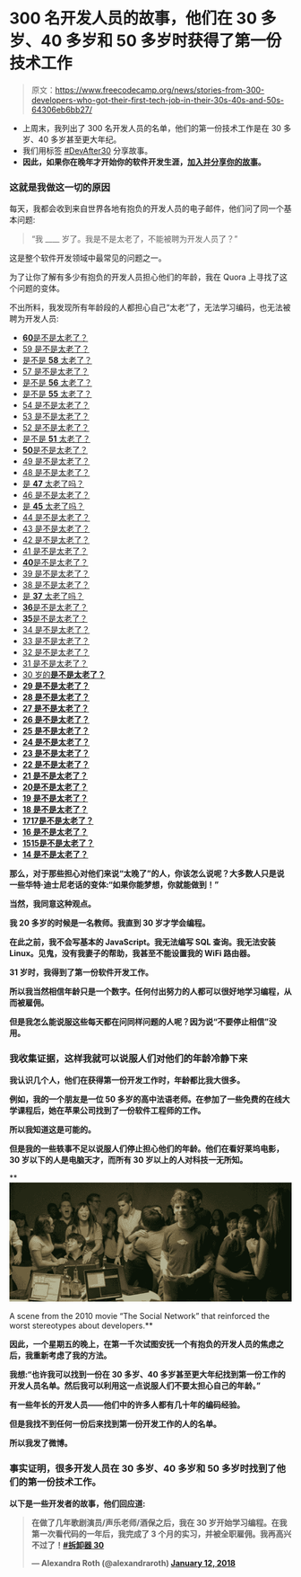 # 300 名开发人员的故事，他们在 30 多岁、40 多岁和 50 多岁时获得了第一份技术工作

> 原文：<https://www.freecodecamp.org/news/stories-from-300-developers-who-got-their-first-tech-job-in-their-30s-40s-and-50s-64306eb6bb27/>

*   上周末，我列出了 300 名开发人员的名单，他们的第一份技术工作是在 30 多岁、40 多岁甚至更大年纪。
*   我们用标签 [#DevAfter30](https://twitter.com/search?f=tweets&vertical=default&q=%23devafter30&src=tyah) 分享故事。
*   **因此，如果你在晚年才开始你的软件开发生涯，[加入并分享你的故事](https://twitter.com/intent/tweet?hashtags=DevAfter30)。**

### 这就是我做这一切的原因

每天，我都会收到来自世界各地有抱负的开发人员的电子邮件，他们问了同一个基本问题:

> “我 ____ 岁了。我是不是太老了，不能被聘为开发人员了？”

这是整个软件开发领域中最常见的问题之一。

为了让你了解有多少有抱负的开发人员担心他们的年龄，我在 Quora 上寻找了这个问题的变体。

不出所料，我发现所有年龄段的人都担心自己“太老”了，无法学习编码，也无法被聘为开发人员:

*   [**60**是不是太老了？](https://www.quora.com/Can-a-60-year-old-learn-to-program-and-make-a-living-at-it)
*   [59 是不是太老了？](https://www.quora.com/I-am-59-1-2-years-old-and-female-I-started-coding-about-4-months-ago-When-I-finish-my-classes-will-anyone-hire-me)
*   [是不是 **58** 太老了？](https://www.quora.com/Is-58-too-old-to-become-a-programmer)
*   [57 是不是太老了？](https://www.quora.com/I-am-considering-enrolling-in-a-coding-bootcamp-here-in-Minneapolis-I-will-be-57-years-old-by-the-time-the-course-is-finished-How-likely-is-it-that-I-will-find-a-job)
*   [是不是 **56** 太老了？](https://www.quora.com/Is-56-too-old-for-a-tech-job)
*   [是不是 **55** 太老了？](https://www.quora.com/Am-I-insane-for-starting-a-programming-career-at-55)
*   [54 是不是太老了？](https://www.quora.com/At-54-still-actively-programming-in-JavaScript-and-HTML5-Am-I-too-old)
*   [53 是不是太老了？](https://www.quora.com/Is-a-53-years-old-too-old-to-learn-programming)
*   [52 是不是太老了？](https://www.quora.com/Can-a-52-year-old-learn-Web-building)
*   [是不是 **51** 太老了？](https://www.quora.com/Can-coding-be-learnt-at-the-age-of-51-Is-it-going-to-be-necessary-for-everyone-to-know-coding)
*   [**50**是不是太老了？](https://www.quora.com/I-turn-50-this-year-Am-I-too-old-to-pursue-a-career-in-computer-programming)
*   [49 是不是太老了？](https://www.quora.com/At-49-am-I-too-old-to-become-a-junior-web-developer)
*   [48 是不是太老了？](https://www.quora.com/How-can-I-become-a-programmer-if-I-am-48-years-old)
*   [是 **47** 太老了吗？](https://www.quora.com/Am-I-too-old-if-I-am-47-years-of-age-to-start-training-to-become-a-web-designer-developer)
*   [46 是不是太老了？](https://www.quora.com/Is-46-years-old-too-old-to-start-a-software-developer-career)
*   [是 **45** 太老了吗？](https://www.quora.com/Is-it-too-late-at-45-to-learn-to-code-and-become-a-successful-software-engineer)
*   [44 是不是太老了？](https://www.quora.com/Is-it-too-late-to-start-coding-at-the-age-of-44)
*   [43 是不是太老了？](https://www.quora.com/Being-a-43-year-old-inspiring-Web-Developer-will-my-age-be-an-obstacle-in-competing-for-employment-within-the-technology-industry)
*   [42 是不是太老了？](https://www.quora.com/Can-a-42-year-old-get-into-cyber-security-without-an-IT-background)
*   [41 是不是太老了？](https://www.quora.com/Is-41-too-old-to-work-as-programmer)
*   [**40**是不是太老了？](https://www.quora.com/Is-40-too-old-to-become-a-programmer)
*   [39 是不是太老了？](https://www.quora.com/Is-39-too-old-to-get-a-programming-job-after-getting-a-BS-in-computer-science-15-years-ago-and-an-MS-in-computer-science-7-years-ago)
*   [38 是不是太老了？](https://www.quora.com/Is-it-too-late-to-learn-software-development-programming-at-38-yrs-old-and-get-a-job-in-the-tech-industry)
*   [是 **37** 太老了吗？](https://www.quora.com/Is-37-too-old-to-work-as-a-programmer)
*   [**36**是不是太老了？](https://www.quora.com/Is-36-too-late-to-try-to-start-a-programming-or-web-developer-career)
*   [**35**是不是太老了？](https://www.quora.com/Is-it-worth-learning-programming-at-35-years-old)
*   [34 是不是太老了？](https://www.quora.com/Is-34-too-old-to-become-a-software-engineer-at-Google)
*   [33 是不是太老了？](https://www.quora.com/I-am-33-years-old-Is-it-too-late-to-learn-programming-and-get-a-job)
*   [32 是不是太老了？](https://www.quora.com/Is-32-too-old-for-shifting-my-career-to-be-a-programmer?no_redirect=1#!n=12)
*   [31 是不是太老了？](https://www.quora.com/Is-31-too-old-to-start-learning-hacking)
*   [30 岁的**是不是太老了？**](https://www.quora.com/Is-30-years-old-too-old-to-learn-computer-programming)
*   **[29 是不是太老了？](https://www.quora.com/Is-29-to-old-to-learn-coding-for-a-career)**
*   **[28 是不是太老了？](https://www.quora.com/Is-it-too-late-for-me-to-be-a-programmer-if-I-am-already-28-and-have-no-CS-background-I-have-an-MS-in-applied-science-but-I-want-to-become-a-programmer-and-learn-software-engineering-Do-I-have-to-start-as-an-undergrad-in-computer-science)**
*   **[27 是不是太老了？](https://www.quora.com/Is-27-too-old-to-master-programming)**
*   **[26 是不是太老了？](https://www.quora.com/Is-26-years-old-too-late-to-learn-web-development-and-if-not-should-I-start-learning-full-stack-web-development)**
*   **[25 是不是太老了？](https://www.quora.com/Is-25-too-late-to-start-programming-when-people-from-the-new-generation-know-how-to-do-it-since-they-are-7-13-years-old)**
*   **[24 是不是太老了？](https://www.quora.com/I-am-24-years-old-and-just-started-learning-coding-I-want-to-be-a-programmer-Am-I-too-late-in-the-game)**
*   **[23 是不是太老了？](https://www.quora.com/Im-23-and-just-starting-to-learn-programming-Am-I-too-late)**
*   **[22 是不是太老了？](https://www.quora.com/Am-I-too-late-to-start-Programming-at-22)**
*   **[21 是不是太老了？](https://www.quora.com/Is-starting-to-learn-to-code-at-age-21-too-late-to-enter-corporate-world)**
*   **[**20**是不是太老了？](https://www.quora.com/I-am-20-and-just-started-learning-coding-Is-it-too-late-to-be-a-professional-developer)**
*   **[19 是不是太老了？](https://www.quora.com/At-19-years-of-age-am-I-starting-too-late-to-be-a-world-class-programmer)**
*   **[18 是不是太老了？](https://www.quora.com/Is-18-years-old-too-late-to-start-coding)**
*   **[17**17**是不是太老了？](https://www.quora.com/Is-it-too-late-to-start-programming-at-17-if-you-want-to-be-a-top-programmer)**
*   **[16 是不是太老了？](https://www.quora.com/Im-16-years-old-is-it-too-late-to-start-programming)**
*   **[15**15**是不是太老了？](https://www.quora.com/Is-the-age-of-15-too-old-to-start-learning-code-If-not-where-can-I-begin-to-learn-code)**
*   **[14 是不是太老了？](https://www.quora.com/Is-it-too-late-to-start-programming-at-14-if-I-want-to-work-at-Google)**

**那么，对于那些担心对他们来说“太晚了”的人，你该怎么说呢？大多数人只是说一些华特·迪士尼老话的变体:“如果你能梦想，你就能做到！”**

**当然，我同意这种观点。**

**我 20 多岁的时候是一名教师。我直到 30 岁才学会编程。**

**在此之前，我不会写基本的 JavaScript。我无法编写 SQL 查询。我无法安装 Linux。见鬼，没有我妻子的帮助，我甚至不能设置我的 WiFi 路由器。**

**31 岁时，我得到了第一份软件开发工作。**

**所以我当然相信年龄只是一个数字。任何付出努力的人都可以很好地学习编程，从而被雇佣。**

**但是我怎么能说服这些每天都在问同样问题的人呢？因为说“不要停止相信”没用。**

### **我收集证据，这样我就可以说服人们对他们的年龄冷静下来**

**我认识几个人，他们在获得第一份开发工作时，年龄都比我大很多。**

**例如，我的一个朋友是一位 50 多岁的高中法语老师。在参加了一些免费的在线大学课程后，她在苹果公司找到了一份软件工程师的工作。**

**所以我知道这是可能的。**

**但是我的一些轶事不足以说服人们停止担心他们的年龄。他们在看好莱坞电影，30 岁以下的人是电脑天才，而所有 30 岁以上的人对科技一无所知。**

**![1*CQW3uNZFSSx-wYQe4-Nv8g](img/76c1fbeb1b9180a9d80bdb83a74f06fb.png)

A scene from the 2010 movie “The Social Network” that reinforced the worst stereotypes about developers.** 

**因此，一个星期五的晚上，在第一千次试图安抚一个有抱负的开发人员的焦虑之后，我重新考虑了我的方法。**

**我想:“也许我可以找到一份在 30 多岁、40 多岁甚至更大年纪找到第一份工作的开发人员名单。然后我可以利用这一点说服人们不要太担心自己的年龄。”**

**有一些年长的开发人员——他们中的许多人都有几十年的编码经验。**

**但是我找不到任何一份后来找到第一份开发工作的人的名单。**

**所以我发了微博。**

### **事实证明，很多开发人员在 30 多岁、40 多岁和 50 多岁时找到了他们的第一份技术工作。**

**以下是一些开发者的故事，他们回应道:**

> **在做了几年歌剧演员/声乐老师/酒保之后，我在 30 岁开始学习编程。在我第一次看代码的一年后，我完成了 3 个月的实习，并被全职雇佣。我再高兴不过了！[#拆卸器 30](https://twitter.com/hashtag/DevAfter30?src=hash&ref_src=twsrc%5Etfw)**
> 
> **— Alexandra Roth (@alexandraroth) [January 12, 2018](https://twitter.com/alexandraroth/status/951676816497967104?ref_src=twsrc%5Etfw)**